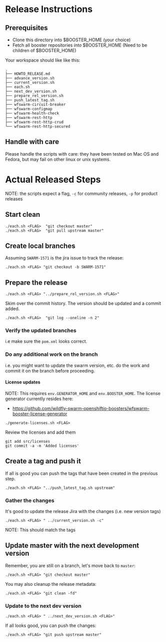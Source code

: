 # Release Instructions

## Prerequisites

- Clone this directory into $BOOSTER_HOME (your choice)
- Fetch all booster repositories _into_ $BOOSTER_HOME (Need to be children of $BOOSTER_HOME)

Your workspace should like like this:

```
.
├── HOWTO_RELEASE.md
├── advance_version.sh
├── current_version.sh
├── each.sh
├── next_dev_version.sh
├── prepare_rel_version.sh
├── push_latest_tag.sh
├── wfswarm-circuit-breaker
├── wfswarm-configmap
├── wfswarm-health-check
├── wfswarm-rest-http
├── wfswarm-rest-http-crud
└── wfswarm-rest-http-secured
```

## Handle with care

Please handle the scripts with care: they have been tested on Mac OS and Fedora, but may fail on other linux or unix systems.

# Actual Released Steps

NOTE: the scripts expect a flag, `-c` for community releases, `-p` for product releases

## Start clean

```
./each.sh <FLAG>  "git checkout master"
./each.sh <FLAG>  "git pull upstream master"
```

## Create local branches

Assuming `SWARM-1571` is the jira issue to track the release:

```
./each.sh <FLAG> "git checkout -b SWARM-1571"
```
## Prepare the release

```
./each.sh <FLAG> "../prepare_rel_version.sh <FLAG>"
```

Skim over the commit history. The version should be updated and a commit added.

```
./each.sh <FLAG>  "git log --oneline -n 2"
```

### Verify the updated branches

i.e make sure the `pom.xml` looks correct.

### Do any additional work on the branch

i.e. you might want to update the swarm version, etc. do the work and commit it on the branch before proceeding.

#### License updates

NOTE: This requires `env.GENERATOR_HOME` and `env.BOOSTER_HOME`.
The license generator currently resides here:

- https://github.com/wildfly-swarm-openshiftio-boosters/wfswarm-booster-license-generator

```
./generate-licenses.sh <FLAG>
```

Review the licenses and add them
```
git add src/licenses
git commit -a -m 'Added licenses'
```

## Create a tag and push it

If all is good you can push the tags that have been created in the previous step.

```
./each.sh <FLAG> "../push_latest_tag.sh upstream"
```

### Gather the changes

It's good to update the release Jira with the changes (i.e. new version tags)

```
./each.sh <FLAG> " ../current_version.sh -c"
```

NOTE: This should match the tags


## Update master with the next development version

Remember, you are still on a branch, let's move back to `master`:

```
./each.sh <FLAG> "git checkout master"
```

You may also cleanup the release metadata:

```
./each.sh <FLAG> "git clean -fd"
```


### Update to the next dev version

```
./each.sh <FLAG> " ../next_dev_version.sh <FLAG>"
```

If all looks good, you can push the changes:

```
./each.sh <FLAG> "git push upstream master"
```
